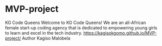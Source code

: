 # MVP-project
KG Code Queens
Welcome to KG Code Queens! We are an all-African female start-up coding agency that is dedicated to empowering young girls to learn and excel in the tech industry.
https://kagisokgomo.github.io/MVP-project/
Author Kagiso Malobela
